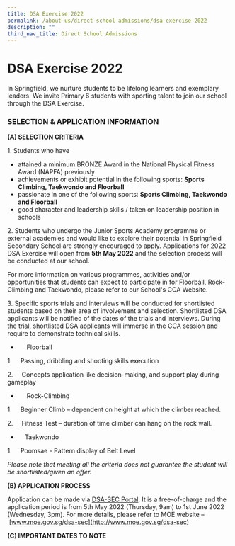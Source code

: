 ```yaml
---
title: DSA Exercise 2022
permalink: /about-us/direct-school-admissions/dsa-exercise-2022
description: ""
third_nav_title: Direct School Admissions
---
```

# **DSA Exercise 2022**

In Springfield, we nurture students to be lifelong learners and exemplary leaders. We invite Primary 6 students with sporting talent to join our school through the DSA Exercise.

### SELECTION & APPLICATION INFORMATION

**(A) SELECTION CRITERIA**

1. Students who have

* attained a minimum BRONZE Award in the National Physical Fitness Award (NAPFA) previously
* achievements or exhibit potential in the following sports: **Sports Climbing, Taekwondo and Floorball**
* passionate in one of the following sports: **Sports Climbing, Taekwondo and Floorball**
* good character and leadership skills / taken on leadership position in schools

2\. Students who undergo the Junior Sports Academy programme or external academies and would like to explore their potential in Springfield Secondary School are strongly encouraged to apply. Applications for 2022 DSA Exercise will open from **5th May 2022** and the selection process will be conducted at our school.

  

For more information on various programmes, activities and/or opportunities that students can expect to participate in for Floorball, Rock-Climbing and Taekwondo, please refer to our School's CCA Website.

  

3. Specific sports trials and interviews will be conducted for shortlisted students based on their area of involvement and selection. Shortlisted DSA applicants will be notified of the dates of the trials and interviews. During the trial, shortlisted DSA applicants will immerse in the CCA session and require to demonstrate technical skills.

*        Floorball

1.     Passing, dribbling and shooting skills execution

2.     Concepts application like decision-making, and support play during gameplay

  

*        Rock-Climbing

1.     Beginner Climb – dependent on height at which the climber reached.

2.     Fitness Test – duration of time climber can hang on the rock wall.

  

*       Taekwondo

1.     Poomsae - Pattern display of Belt Level

_Please note that meeting all the criteria does not guarantee the student will be shortlisted/given an offer._

  

**(B) APPLICATION PROCESS**

  

Application can be made via [DSA-SEC Portal](https://go.gov.sg/nmsdsa-sec-application). It is a free-of-charge and the application period is from 5th May 2022 (Thursday, 9am) to 1st June 2022 (Wednesday, 3pm). For more details, please refer to MOE website – [www.moe.gov.sg/dsa-sec](http://www.moe.gov.sg/dsa-sec)

**(C) IMPORTANT DATES TO NOTE**